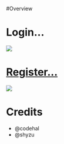 #Overview 

  <p align="center">
  <h1>Login...</h1>
  <a href="https://github.com/amd64fox/SpotX/releases"><img src="https://telegra.ph/file/ec8fc7209491dbfadb2b3.png" />
</p>

<p align="center">        
<h1>Register...</h1>
      <a href="https://t.me/spotify_windows_mod"><img src="https://telegra.ph/file/81c8ab9efcfbff634e058.png"></a>
    

<h1>Credits</h1>

- @codehal
- @shyzu

